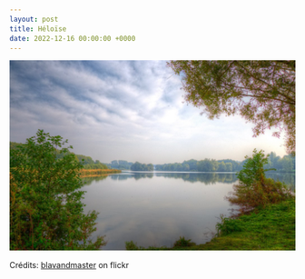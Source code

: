 ```yaml
---
layout: post
title: Héloïse
date: 2022-12-16 00:00:00 +0000
---
```


![Héloïse](/images/2022-12-16.jpg)

Crédits: [blavandmaster](https://www.flickr.com/people/blavandmaster/) on flickr
